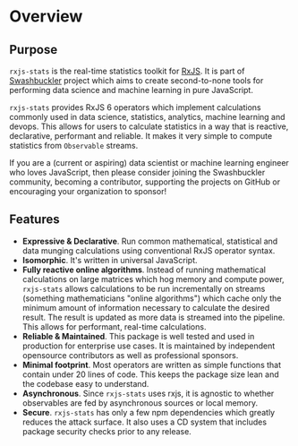 # Overview

## Purpose
`rxjs-stats` is the real-time statistics toolkit for [RxJS](https://rxjs-dev.firebaseapp.com).  It is part of [Swashbuckler](https://swashbuckler.ai) project which aims to create second-to-none tools for performing data science and machine learning in pure JavaScript.

`rxjs-stats` provides RxJS 6 operators which implement calculations commonly used in data science, statistics, analytics, machine learning and devops.  This allows for users to calculate statistics in a way that is reactive, declarative, performant and reliable. It makes it very simple to compute statistics from `Observable` streams.

If you are a (current or aspiring) data scientist or machine learning engineer who loves JavaScript, then please consider joining the Swashbuckler community, becoming a contributor, supporting the projects on GitHub or encouraging your organization to sponsor!

## Features

* **Expressive & Declarative**.  Run common mathematical, statistical and data munging calculations using conventional RxJS operator syntax.
* **Isomorphic**. It's written in universal JavaScript.
* **Fully reactive online algorithms**. Instead of running mathematical calculations on large matrices which hog memory and compute power, `rxjs-stats` allows calculations to be run incrementally on streams \(something mathematicians "online algorithms"\) which cache only the minimum amount of information necessary to calculate the desired result.  The result is updated as more data is streamed into the pipeline.  This allows for performant, real-time calculations.
* **Reliable & Maintained**.  This package is well tested and used in production for enterprise use cases. It is maintained by independent opensource contributors as well as professional sponsors.
* **Minimal footprint**.  Most operators are written as simple functions that contain under 20 lines of code.  This keeps the package size lean and the codebase easy to understand.
* **Asynchronous**.  Since `rxjs-stats` uses rxjs, it is agnostic to whether observables are fed by asynchronous sources or local memory.
* **Secure**.  `rxjs-stats` has only a few npm dependencies which greatly reduces the attack surface.  It also uses a CD system that includes package security checks prior to any release.
